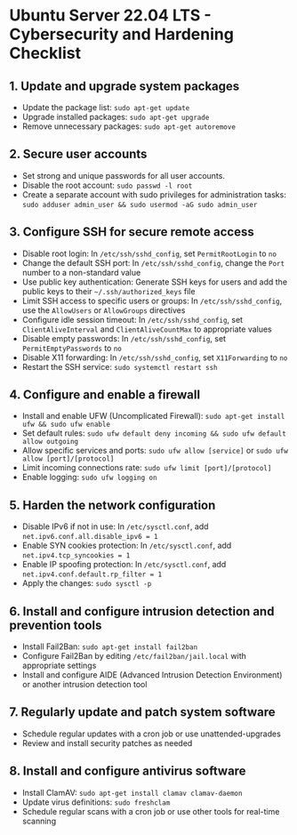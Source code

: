 # Ubuntu Server 22.04 LTS - Cybersecurity and Hardening Checklist

## 1. Update and upgrade system packages

- Update the package list: `sudo apt-get update`
- Upgrade installed packages: `sudo apt-get upgrade`
- Remove unnecessary packages: `sudo apt-get autoremove`

## 2. Secure user accounts

- Set strong and unique passwords for all user accounts.
- Disable the root account: `sudo passwd -l root`
- Create a separate account with sudo privileges for administration tasks: `sudo adduser admin_user && sudo usermod -aG sudo admin_user`

## 3. Configure SSH for secure remote access

- Disable root login: In `/etc/ssh/sshd_config`, set `PermitRootLogin` to `no`
- Change the default SSH port: In `/etc/ssh/sshd_config`, change the `Port` number to a non-standard value
- Use public key authentication: Generate SSH keys for users and add the public keys to their `~/.ssh/authorized_keys` file
- Limit SSH access to specific users or groups: In `/etc/ssh/sshd_config`, use the `AllowUsers` or `AllowGroups` directives
- Configure idle session timeout: In `/etc/ssh/sshd_config`, set `ClientAliveInterval` and `ClientAliveCountMax` to appropriate values
- Disable empty passwords: In `/etc/ssh/sshd_config`, set `PermitEmptyPasswords` to `no`
- Disable X11 forwarding: In `/etc/ssh/sshd_config`, set `X11Forwarding` to `no`
- Restart the SSH service: `sudo systemctl restart ssh`

## 4. Configure and enable a firewall

- Install and enable UFW (Uncomplicated Firewall): `sudo apt-get install ufw && sudo ufw enable`
- Set default rules: `sudo ufw default deny incoming && sudo ufw default allow outgoing`
- Allow specific services and ports: `sudo ufw allow [service]` or `sudo ufw allow [port]/[protocol]`
- Limit incoming connections rate: `sudo ufw limit [port]/[protocol]`
- Enable logging: `sudo ufw logging on`

## 5. Harden the network configuration

- Disable IPv6 if not in use: In `/etc/sysctl.conf`, add `net.ipv6.conf.all.disable_ipv6 = 1`
- Enable SYN cookies protection: In `/etc/sysctl.conf`, add `net.ipv4.tcp_syncookies = 1`
- Enable IP spoofing protection: In `/etc/sysctl.conf`, add `net.ipv4.conf.default.rp_filter = 1`
- Apply the changes: `sudo sysctl -p`

## 6. Install and configure intrusion detection and prevention tools

- Install Fail2Ban: `sudo apt-get install fail2ban`
- Configure Fail2Ban by editing `/etc/fail2ban/jail.local` with appropriate settings
- Install and configure AIDE (Advanced Intrusion Detection Environment) or another intrusion detection tool

## 7. Regularly update and patch system software

- Schedule regular updates with a cron job or use unattended-upgrades
- Review and install security patches as needed

## 8. Install and configure antivirus software

- Install ClamAV: `sudo apt-get install clamav clamav-daemon`
- Update virus definitions: `sudo freshclam`
- Schedule regular scans with a cron job or use other tools for real-time scanning
